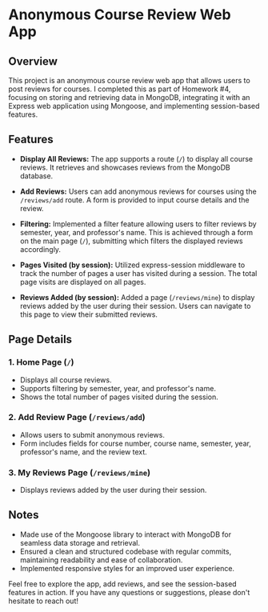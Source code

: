 # Anonymous Course Review Web App

## Overview

This project is an anonymous course review web app that allows users to post reviews for courses. I completed this as part of Homework #4, focusing on storing and retrieving data in MongoDB, integrating it with an Express web application using Mongoose, and implementing session-based features.

## Features

- **Display All Reviews:** The app supports a route (`/`) to display all course reviews. It retrieves and showcases reviews from the MongoDB database.

- **Add Reviews:** Users can add anonymous reviews for courses using the `/reviews/add` route. A form is provided to input course details and the review.

- **Filtering:** Implemented a filter feature allowing users to filter reviews by semester, year, and professor's name. This is achieved through a form on the main page (`/`), submitting which filters the displayed reviews accordingly.

- **Pages Visited (by session):** Utilized express-session middleware to track the number of pages a user has visited during a session. The total page visits are displayed on all pages.

- **Reviews Added (by session):** Added a page (`/reviews/mine`) to display reviews added by the user during their session. Users can navigate to this page to view their submitted reviews.


## Page Details

### 1. Home Page (`/`)

- Displays all course reviews.
- Supports filtering by semester, year, and professor's name.
- Shows the total number of pages visited during the session.

### 2. Add Review Page (`/reviews/add`)

- Allows users to submit anonymous reviews.
- Form includes fields for course number, course name, semester, year, professor's name, and the review text.

### 3. My Reviews Page (`/reviews/mine`)

- Displays reviews added by the user during their session.

## Notes

- Made use of the Mongoose library to interact with MongoDB for seamless data storage and retrieval.
- Ensured a clean and structured codebase with regular commits, maintaining readability and ease of collaboration.
- Implemented responsive styles for an improved user experience.

Feel free to explore the app, add reviews, and see the session-based features in action. If you have any questions or suggestions, please don't hesitate to reach out!
